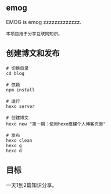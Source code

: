 ## emog
EMOG is emog zzzzzzzzzzzzz.

```
本项目用于分享互联网知识。
```
## 创建博文和发布
```
# 切换目录
cd blog

# 依赖
npm install

# 运行
hexo server

# 创建博文
hexo new "第一期：使用hexo搭建个人博客页面"

# 发布
hexo clean 
hexo g 
hexo d
```

## 目标

一天1到2篇知识分享。
